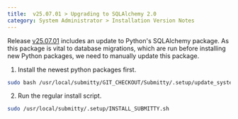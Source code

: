 ```yaml
---
title:  v25.07.01 > Upgrading to SQLAlchemy 2.0
category: System Administrator > Installation Version Notes
---
```


Release [v25.07.01](https://github.com/Submitty/Submitty/releases/v25.07.01)
includes an update to Python's SQLAlchemy package.
As this package is vital to database migrations, which are run
before installing new Python packages, we need to manually update this package.


1. Install the newest python packages first.

```sh
sudo bash /usr/local/submitty/GIT_CHECKOUT/Submitty/.setup/update_system.sh
```

2. Run the regular install script.

```sh
sudo /usr/local/submitty/.setup/INSTALL_SUBMITTY.sh
```